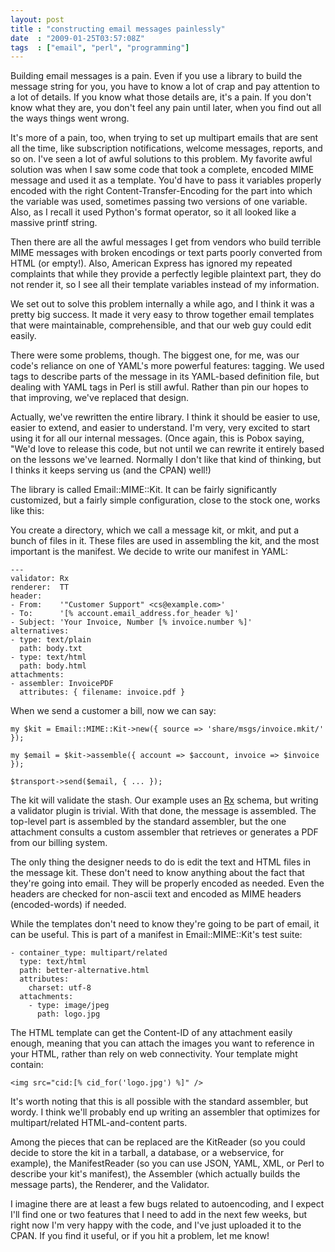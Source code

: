```yaml
---
layout: post
title : "constructing email messages painlessly"
date  : "2009-01-25T03:57:08Z"
tags  : ["email", "perl", "programming"]
---
```

Building email messages is a pain.  Even if you use a library to build the
message string for you, you have to know a lot of crap and pay attention to a
lot of details.  If you know what those details are, it's a pain.  If you don't
know what they are, you don't feel any pain until later, when you find out all
the ways things went wrong.

It's more of a pain, too, when trying to set up multipart emails that are sent
all the time, like subscription notifications, welcome messages, reports, and
so on.  I've seen a lot of awful solutions to this problem.  My favorite awful
solution was when I saw some code that took a complete, encoded MIME message
and used it as a template.  You'd have to pass it variables properly encoded
with the right Content-Transfer-Encoding for the part into which the variable
was used, sometimes passing two versions of one variable.  Also, as I recall it
used Python's format operator, so it all looked like a massive printf string.

Then there are all the awful messages I get from vendors who build terrible
MIME messages with broken encodings or text parts poorly converted from HTML
(or empty!).  Also, American Express has ignored my repeated complaints that
while they provide a perfectly legible plaintext part, they do not render it,
so I see all their template variables instead of my information.

We set out to solve this problem internally a while ago, and I think it was a
pretty big success.  It made it very easy to throw together email templates
that were maintainable, comprehensible, and that our web guy could edit easily.

There were some problems, though.  The biggest one, for me, was our code's
reliance on one of YAML's more powerful features: tagging.  We used tags to
describe parts of the message in its YAML-based definition file, but dealing
with YAML tags in Perl is still awful.  Rather than pin our hopes to that
improving, we've replaced that design.

Actually, we've rewritten the entire library.  I think it should be easier to
use, easier to extend, and easier to understand.  I'm very, very excited to
start using it for all our internal messages.  (Once again, this is Pobox
saying, "We'd love to release this code, but not until we can rewrite it
entirely based on the lessons we've learned.  Normally I don't like that kind
of thinking, but I thinks it keeps serving us (and the CPAN) well!)

The library is called Email::MIME::Kit.  It can be fairly significantly
customized, but a fairly simple configuration, close to the stock one, works
like this:

You create a directory, which we call a message kit, or mkit, and put a bunch
of files in it.  These files are used in assembling the kit, and the most
important is the manifest.  We decide to write our manifest in YAML:

    ---
    validator: Rx
    renderer:  TT
    header:
    - From:    '"Customer Support" <cs@example.com>'
    - To:      '[% account.email_address.for_header %]'
    - Subject: 'Your Invoice, Number [% invoice.number %]'
    alternatives:
    - type: text/plain
      path: body.txt
    - type: text/html
      path: body.html
    attachments:
    - assembler: InvoicePDF
      attributes: { filename: invoice.pdf }

When we send a customer a bill, now we can say:

    my $kit = Email::MIME::Kit->new({ source => 'share/msgs/invoice.mkit/' });

    my $email = $kit->assemble({ account => $account, invoice => $invoice });

    $transport->send($email, { ... });

The kit will validate the stash.  Our example uses an
[Rx](http://rjbs.manxome.org/rx/) schema, but writing a validator plugin is
trivial.  With that done, the message is assembled.  The top-level part is
assembled by the standard assembler, but the one attachment consults a custom
assembler that retrieves or generates a PDF from our billing system.

The only thing the designer needs to do is edit the text and HTML files in the
message kit.  These don't need to know anything about the fact that they're
going into email.  They will be properly encoded as needed.  Even the headers
are checked for non-ascii text and encoded as MIME headers (encoded-words) if
needed.

While the templates don't need to know they're going to be part of email, it
can be useful.  This is part of a manifest in Email::MIME::Kit's test suite:

    - container_type: multipart/related
      type: text/html
      path: better-alternative.html
      attributes:
        charset: utf-8
      attachments:
        - type: image/jpeg
          path: logo.jpg

The HTML template can get the Content-ID of any attachment easily enough,
meaning that you can attach the images you want to reference in your HTML,
rather than rely on web connectivity.  Your template might contain:

    <img src="cid:[% cid_for('logo.jpg') %]" />

It's worth noting that this is all possible with the standard assembler, but
wordy.  I think we'll probably end up writing an assembler that optimizes for
multipart/related HTML-and-content parts.

Among the pieces that can be replaced are the KitReader (so you could decide to store the kit in a tarball, a database, or a webservice, for example), the ManifestReader (so you can use JSON, YAML, XML, or Perl to describe your kit's manifest), the Assembler (which actually builds the message parts), the Renderer, and the Validator.

I imagine there are at least a few bugs related to autoencoding, and I expect
I'll find one or two features that I need to add in the next few weeks, but
right now I'm very happy with the code, and I've just uploaded it to the CPAN.
If you find it useful,  or if you hit a problem, let me know!

